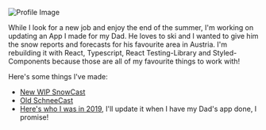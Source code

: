 <!--
**caggers/caggers** is a ✨ _special_ ✨ repository because its `README.md` (this file) appears on your GitHub profile.

Here are some ideas to get you started:

- 🔭 I’m currently working on ...
- 🌱 I’m currently learning ...
- 👯 I’m looking to collaborate on ...
- 🤔 I’m looking for help with ...
- 💬 Ask me about ...
- 📫 How to reach me: ...
- 😄 Pronouns: ...
- ⚡ Fun fact: ...
-->

![Profile Image](https://res.cloudinary.com/djztxjnrz/image/upload/v1599701922/profileGithub_hv9vwv.png)


While I look for a new job and enjoy the end of the summer, I'm working on updating an App I made for my Dad. He loves to ski and I wanted to give him the snow reports and forecasts for his favourite area in Austria. I'm rebuilding it with React, Typescript, React Testing-Library and Styled-Components because those are all of my favourite things to work with! 

Here's some things I've made:
* [New WIP SnowCast](https://schneecast.netlify.app/)
* [Old SchneeCast](https://schneecast2018.netlify.app/)
* [Here's who I was in 2019](https://caggers2019.netlify.app/), I'll update it when I have my Dad's app done, I promise! 
